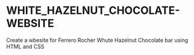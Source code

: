 # WHITE_HAZELNUT_CHOCOLATE-WEBSITE
 Create a wbesite for Ferrero Rocher Whute Hazelnut Chocolate bar using HTML and CSS
